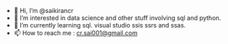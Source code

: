 - 👋 Hi, I’m @saikirancr
- 👀 I’m interested in data science and other stuff involving sql and python.
- 🌱 I’m currently learning sql. visual studio ssis ssrs and ssas.
- 📫 How to reach me : cr.sai001@gmail.com

<!---
saikirancr/saikirancr is a ✨ special ✨ repository because its `README.md` (this file) appears on your GitHub profile.
You can click the Preview link to take a look at your changes.
--->
